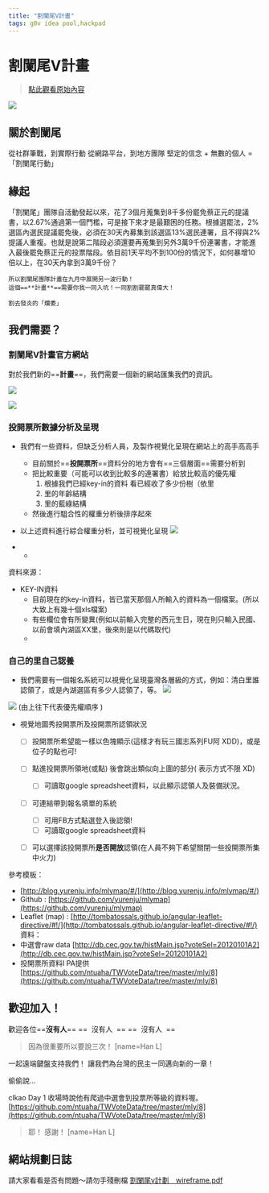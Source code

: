 ```yaml
---
title: "割闌尾V計畫"
tags: g0v idea pool,hackpad
---
```


# 割闌尾V計畫

> [點此觀看原始內容](https://g0v.hackpad.tw/NMUKAD9OBI8)


![](https://g0vhackmd.blob.core.windows.net/g0v-hackmd-images/upload_7881e7699bc868f167126bc433812b16)

## 關於割闌尾

從社群筆戰，到實際行動
從網路平台，到地方團隊
堅定的信念 \+ 無數的個人 = 「割闌尾行動」

## 緣起

「割闌尾」團隊自活動發起以來，花了3個月蒐集到8千多份罷免蔡正元的提議書，以2.67%通過第一個門檻，可是接下來才是最艱困的任務。根據選罷法，2%選區內選民提議罷免後，必須在30天內募集到該選區13%選民連署，且不得與2%提議人重複。也就是說第二階段必須還要再蒐集到另外3萬9千份連署書，才能進入最後罷免蔡正元的投票階段。依目前1天平均不到100份的情況下，如何暴增10倍以上，在30天內拿到3萬9千份？

    所以割闌尾團隊計畫在九月中展開另一波行動！
    這個==**計畫**==需要你我一同入坑！一同割割罷罷真偉大！

    割去發炎的「爛委」

## 我們需要？



### 割闌尾V計畫官方網站

對於我們新的==**計畫**==，我們需要一個新的網站匯集我們的資訊。

![](https://g0vhackmd.blob.core.windows.net/g0v-hackmd-images/upload_2b55dcb0aff86208cc81aa6b8a3a411e)

![](https://g0vhackmd.blob.core.windows.net/g0v-hackmd-images/upload_75d1989c10a17b3e918b7a37b85da93e)


### 投開票所數據分析及呈現

- 我們有一些資料，但缺乏分析人員，及製作視覺化呈現在網站上的高手高高手
    - 目前關於==**投開票所**==資料分的地方會有==三個層面==需要分析到
    - 把比較重要（可能可以收到比較多的連署書）給放比較高的優先權
        1.  根據我們已經key-in的資料 看已經收了多少份樹（依里
        2.  里的年齡結構
        3.  里的藍綠結構
    - 然後進行駔合性的權重分析後排序起來
- 以上述資料進行綜合權重分析，並可視覺化呈現
![](https://g0vhackmd.blob.core.windows.net/g0v-hackmd-images/upload_5c9b768035e078cfb93a5aba9a2005ed)

-
    -

資料來源：
- KEY-IN資料
    - 目前現在的key-in資料，皆已當天那個人所輸入的資料為一個檔案。(所以大致上有幾十個xls檔案)
    - 有些欄位會有所變異(例如以前輸入完整的西元生日，現在則只輸入民國、以前會填內湖區XX里，後來則是以代碼取代)
    -

### 自己的里自己認養

- 我們需要有一個報名系統可以視覺化呈現臺灣各層級的方式，例如：清白里誰認領了，或是內湖選區有多少人認領了，等。
![](https://g0vhackmd.blob.core.windows.net/g0v-hackmd-images/upload_c465a77d223361e70d3339db7672ddd4)


![](https://g0vhackmd.blob.core.windows.net/g0v-hackmd-images/upload_43f5cf1e9ff16a43e09e139087f40b22)
(由上往下代表優先權順序 )
- 視覺地圖秀投開票所及投開票所認領狀況
    - [ ] 投開票所希望能一樣以色塊顯示(這樣才有玩三國志系列FU阿 XDD)，或是位子的點也可!
    - [ ] 點進投開票所領地(或點) 後會跳出類似向上圖的部分( 表示方式不限 XD)
        - [ ] 可讀取google spreadsheet資料，以此顯示認領人及裝備狀況。
    - [ ] 可連結帶到報名填單的系統
        - [ ] 可用FB方式點選登入後認領!
        - [ ] 可讀取google spreadsheet資料
    - [ ] 可以選擇該投開票所**是否開放**認領(在人員不夠下希望關閉一些投開票所集中火力)


參考模板：
- [http://blog.yurenju.info/mlymap/#/](http://blog.yurenju.info/mlymap/#/)
- Github : [https://github.com/yurenju/mlymap](https://github.com/yurenju/mlymap)
- Leaflet (map) : [http://tombatossals.github.io/angular-leaflet-directive/#!/](http://tombatossals.github.io/angular-leaflet-directive/#!/)
資料：
- 中選會raw data
    [http://db.cec.gov.tw/histMain.jsp?voteSel=20120101A2](http://db.cec.gov.tw/histMain.jsp?voteSel=20120101A2)
- 投開票所資料I PA提供
    [https://github.com/ntuaha/TWVoteData/tree/master/mly/8](https://github.com/ntuaha/TWVoteData/tree/master/mly/8)



## 歡迎加入！

歡迎各位==**沒有人**==
==  沒有人  ==
==  沒有人  ==
> 因為很重要所以要說三次！
> [name=Han L]

一起遠端鍵盤支持我們！
讓我們為台灣的民主一同邁向新的一章！

偷偷說...

clkao Day 1 收場時說他有爬過中選會到投票所等級的資料喔。
[https://github.com/ntuaha/TWVoteData/tree/master/mly/8](https://github.com/ntuaha/TWVoteData/tree/master/mly/8)
> 耶！ 感謝！
> [name=Han L]


## 網站規劃日誌

請大家看看是否有問題～請勿手殘刪檔
[割闌尾v計劃＿wireframe.pdf](https://www.dropbox.com/s/8sja19tirjdypg7/%E5%89%B2%E9%97%8C%E5%B0%BEv%E8%A8%88%E5%8A%83%EF%BC%BFwireframe.pdf?dl=0)

